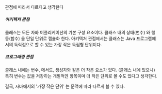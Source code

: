 
관점에 따라서 다르다고 생각한다

##### 아키텍처 관점
클래스는 모든 자바 어플리케이션의 기본 구성 요소이다. 클래스 내의 상태(변수) 와 행동(함수) 을 단일 단위로 캡슐화 한다. 아키텍처 관점에서는 클래스는 Java 프로그램에서의 독릭접으로 할 수 있는 가장 작은 독립형 단위이다.

##### 프로그래밍 관점
클래스 내에는 변수, 메서드, 생성자와 같은 더 작은 요소가 있다. (클래스 내에 있으니) 
특히 변수는 값을 저장하는 개별적인 항목이며 더 작은 단위로 볼 수도 있다고 생각한다.


결국, 자바에서의 '가장 작은 단위' 는 문맥에 따라 다르게 볼 수 있다.